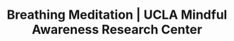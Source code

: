 ---
draft: false 

title: "Breathing Meditation | UCLA Mindful Awareness Research Center"
slug: "Breathing Meditation UCLA Mindful Awareness Research Center"

thumbnail: "https://i.ytimg.com/vi/YFSc7Ck0Ao0/hqdefault.jpg"
time: "5:32"
tags: ["Guided Meditation","Mindful","Awareness","Breathing","5 min"]
stars: ["UCLA Health"]
youtubeId: "YFSc7Ck0Ao0"

dis: "
©THE REGENTS OF THE UNIVERSITY OF CALIFORNIA, THE MINDFUL AWARENESS RESEARCH CENTER, DIANA WINSTON, AUTHOR OF ALL MEDITATIONS. ALL RIGHTS RESERVED.
"
---